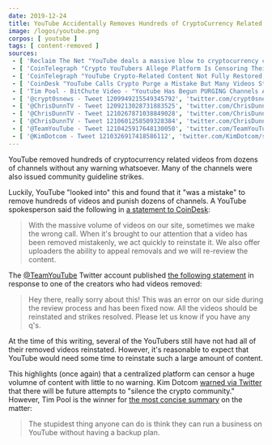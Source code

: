 ```yaml
---
date: 2019-12-24
title: YouTube Accidentally Removes Hundreds of CryptoCurrency Related Videos
image: /logos/youtube.png
corpos: [ youtube ]
tags: [ content-removed ]
sources:
 - [ 'Reclaim The Net "YouTube deals a massive blow to cryptocurrency community, calls it "harmful or dangerous", mass deletes videos" by Didi Rankovic (24 Dec 2019)', 'reclaimthenet.org/youtube-cryptocurrency-censorship/' ]
 - [ 'CoinTelegraph "Crypto YouTubers Allege Platform Is Censoring Their Content" by Marie Huillet (24 Dec 2019)', 'cointelegraph.com/news/crypto-youtubers-allege-platform-is-censoring-their-content' ]
 - [ 'CoinTelegraph "YouTube Crypto-Related Content Not Fully Restored, YouTubers Say "Nothing Has Changed"" by Rachel Wolfson (25 Dec 2019)', 'cointelegraph.com/news/youtube-crypto-related-content-not-fully-restored-youtubers-say-nothing-has-changed' ]
 - [ 'CoinDesk "YouTube Calls Crypto Purge a Mistake But Many Videos Still Missing" by Danny Nelson (26 Dec 2019)', 'www.coindesk.com/youtube-calls-crypto-purge-a-mistake-but-many-videos-still-missing' ]
 - [ 'Tim Pool - BitChute Video - "Youtube Has Begun PURGING Channels AGAIN, Crypto Channels Getting Wiped Out" (26 Dec 2019)', 'www.bitchute.com/video/Kr5r3SNYsmU/' ]
 - [ '@crypt0snews - Tweet 1209949215549345792', 'twitter.com/crypt0snews/status/1209949215549345792' ]
 - [ '@ChrisDunnTV - Tweet 1209213028731883525', 'twitter.com/ChrisDunnTV/status/1209213028731883525' ]
 - [ '@ChrisDunnTV - Tweet 1210267871038849028', 'twitter.com/ChrisDunnTV/status/1210267871038849028' ]
 - [ '@ChrisDunnTV - Tweet 1210601258509328384', 'twitter.com/ChrisDunnTV/status/1210601258509328384' ]
 - [ '@TeamYouTube - Tweet 1210425917648130050', 'twitter.com/TeamYouTube/status/1210425917648130050' ]
 - [ '@KimDotcom - Tweet 1210326917418586112', 'twitter.com/KimDotcom/status/1210326917418586112' ]
---
```


YouTube removed hundreds of cryptocurrency related videos from dozens of channels without any warning whatsoever.
Many of the channels were also issued community guideline strikes.

Luckily, YouTube "looked into" this and found that it "was a mistake" to remove hundreds of videos and punish dozens of channels.
A YouTube spokesperson said the following in [a statement to CoinDesk](https://www.coindesk.com/youtube-calls-crypto-purge-a-mistake-but-many-videos-still-missing):
> With the massive volume of videos on our site, sometimes we make the wrong call.
> When it's brought to our attention that a video has been removed mistakenly, we act quickly to reinstate it.
> We also offer uploaders the ability to appeal removals and we will re-review the content.

The [@TeamYouTube](https://twitter.com/TeamYouTube) Twitter account published [the following statement](https://twitter.com/TeamYouTube/status/1210425917648130050) in response to one of the creators who had videos removed:
> Hey there, really sorry about this!
> This was an error on our side during the review process and has been fixed now.
> All the videos should be reinstated and strikes resolved.
> Please let us know if you have any q's.

At the time of this writing, several of the YouTubers still have not had all of their removed videos reinstated.
However, it's reasonable to expect that YouTube would need some time to reinstate such a large amount of content.

This highlights (once again) that a centralized platform can censor a huge volumne of content with little to no warning.
Kim Dotcom [warned via Twitter](https://twitter.com/KimDotcom/status/1210326917418586112) that there will be future attempts to "silence the crypto community."
However, Tim Pool is the winner for [the most concise summary](https://www.bitchute.com/video/Kr5r3SNYsmU/) on the matter:
> The stupidest thing anyone can do is think they can run a business on YouTube without having a backup plan.
